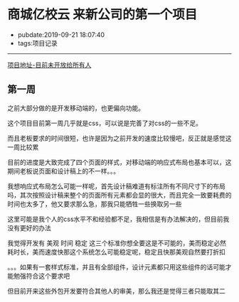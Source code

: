 # 商城亿校云 来新公司的第一个项目

- pubdate:2019-09-21 18:07:40
- tags:项目记录

---------

[项目地址-目前未开放给所有人](https://dev.tencent.com/u/sheng_gu/p/sp-yxy/git)

## 第一周

之前大部分做的是开发移动端的，也更偏向功能。

这个项目目前第一周几乎就是css，可以说是完善了对css的一些不足。

而且老板要求的时间很短，也许是因为之前开发的速度比较慢吧，反正就是感觉这一周比较累

目前的进度是大致完成了四个页面的样式，对移动端的响应式布局也基本可以，这期间老板说页面和设计稿上的不一样。。。

我想响应式布局怎么可能一样呢，首先设计稿难道有标注所有不同尺寸下的布局吗，其次按照设计稿来整个的页面所有元素都会显的很大，而且完全一致要耗费的时间也太多了，他又要求那么急，那我只能牺牲一些换取另一些

这里可能是我个人的css水平不和经验都不足，我相信是有办法解决的，但目前我没有更好的办法

我觉得开发有 美观 时间 稳定 这三个标准你想全要这是不可能的，美而稳定必然耗时长，美而速度快那这个系统怎么可能稳定呢，稳定且快那美观自然要打折扣

。。。如果有一套样式标准，并且有全部组件，设计元素都只用这些组件的话可能才能勉强符合这个要求吧

但目前开来这些外包开发要符合其他人的审美，那么我还是觉得三者只能取其二
